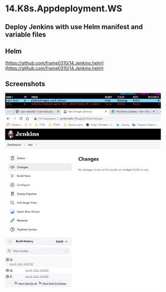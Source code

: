 # 14.K8s.Appdeployment.WS
## Deploy Jenkins with use Helm manifest and variable files


## Helm
[https://github.com/frame0310/14.Jenkins.helm](https://github.com/frame0310/14.Jenkins.helm)

## Screenshots
![ pods_creating](pods_creating.PNG)
![ Jenkins](Jenkins.PNG)